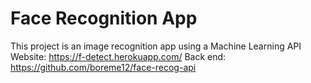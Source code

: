 # Face Recognition App
This project is an image recognition app using a Machine Learning API <br/>
Website: https://f-detect.herokuapp.com/
Back end: https://github.com/boreme12/face-recog-api
